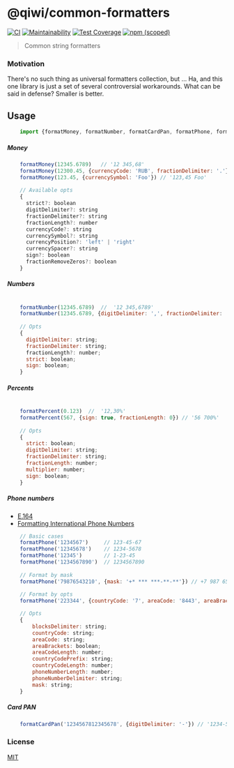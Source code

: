 # @qiwi/common-formatters

[![CI](https://github.com/qiwi/common-formatters/actions/workflows/ci.yaml/badge.svg)](https://github.com/qiwi/common-formatters/actions/workflows/ci.yaml)
[![Maintainability](https://api.codeclimate.com/v1/badges/aa149c9058728b89a577/maintainability)](https://codeclimate.com/github/qiwi/common-formatters/maintainability)
[![Test Coverage](https://api.codeclimate.com/v1/badges/aa149c9058728b89a577/test_coverage)](https://codeclimate.com/github/qiwi/common-formatters/test_coverage)
[![npm (scoped)](https://img.shields.io/npm/v/@qiwi/common-formatters)](https://www.npmjs.com/package/@qiwi/common-formatters)

> Common string formatters

### Motivation
There's no such thing as universal formatters collection, but ... Ha, and this one library is just a set of several controversial workarounds. 
What can be said in defense? Smaller is better.

## Usage
```javascript
    import {formatMoney, formatNumber, formatCardPan, formatPhone, formatPercent} from '@qiwi/common-formatters'
```

##### Money
```javascript
    formatMoney(12345.6789)   // '12 345,68'
    formatMoney(12300.45, {currencyCode: 'RUB', fractionDelimiter: '.'}) // '12 300.45 ₽'
    formatMoney(123.45, {currencySymbol: 'Foo'}) // '123,45 Foo'
    
    // Available opts
    {
      strict?: boolean
      digitDelimiter?: string
      fractionDelimiter?: string
      fractionLength?: number
      currencyCode?: string
      currencySymbol?: string
      currencyPosition?: 'left' | 'right'
      currencySpacer?: string
      sign?: boolean
      fractionRemoveZeros?: boolean
    }
```

##### Numbers
```javascript
        
    formatNumber(12345.6789)  //  '12 345,6789'
    formatNumber(12345.6789, {digitDelimiter: ',', fractionDelimiter: '.'}) // '12,345.6789'
    
    // Opts
    {
      digitDelimiter: string;
      fractionDelimiter: string;
      fractionLength?: number;
      strict: boolean;
      sign: boolean;
    }
```

##### Percents
```javascript
        
    formatPercent(0.123)  //  '12,30%'
    formatPercent(567, {sign: true, fractionLength: 0}) // '56 700%'
    
    // Opts
    {
      strict: boolean;
      digitDelimiter: string;
      fractionDelimiter: string;
      fractionLength: number;
      multiplier: number;
      sign: boolean;
    }
```

##### Phone numbers
* [E.164](https://en.wikipedia.org/wiki/E.164)
* [Formatting International Phone Numbers](https://support.twilio.com/hc/en-us/articles/223183008-Formatting-International-Phone-Numbers)
```javascript
    // Basic cases
    formatPhone('1234567')     // 123-45-67
    formatPhone('12345678')    // 1234-5678
    formatPhone('12345')       // 1-23-45
    formatPhone('1234567890')  // 1234567890
    
    // Format by mask
    formatPhone('79876543210', {mask: '+* *** ***-**-**'}) // +7 987 654-32-10
    
    // Format by opts
    formatPhone('223344', {countryCode: '7', areaCode: '8443', areaBrackets: true, phoneNumberDelimiter: '_'}) // +7 (8443) 22_33_44

    // Opts
    {
        blocksDelimiter: string;
        countryCode: string;
        areaCode: string;
        areaBrackets: boolean;
        areaCodeLength: number;
        countryCodePrefix: string;
        countryCodeLength: number;
        phoneNumberLength: number;
        phoneNumberDelimiter: string;
        mask: string;
    }
```

##### Card PAN
```javascript
    formatCardPan('1234567812345678', {digitDelimiter: '-'}) // '1234-5678-1234-5678'
```

### License
[MIT](./LICENSE)
